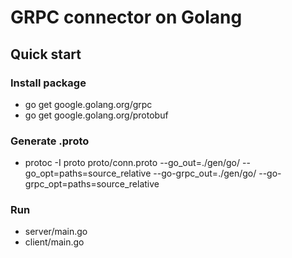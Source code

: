# GRPC connector on Golang
## Quick start
### Install package
* go get google.golang.org/grpc
* go get google.golang.org/protobuf
### Generate .proto
* protoc -I proto proto/conn.proto --go_out=./gen/go/ --go_opt=paths=source_relative --go-grpc_out=./gen/go/ --go-grpc_opt=paths=source_relative
### Run
* server/main.go
* client/main.go
